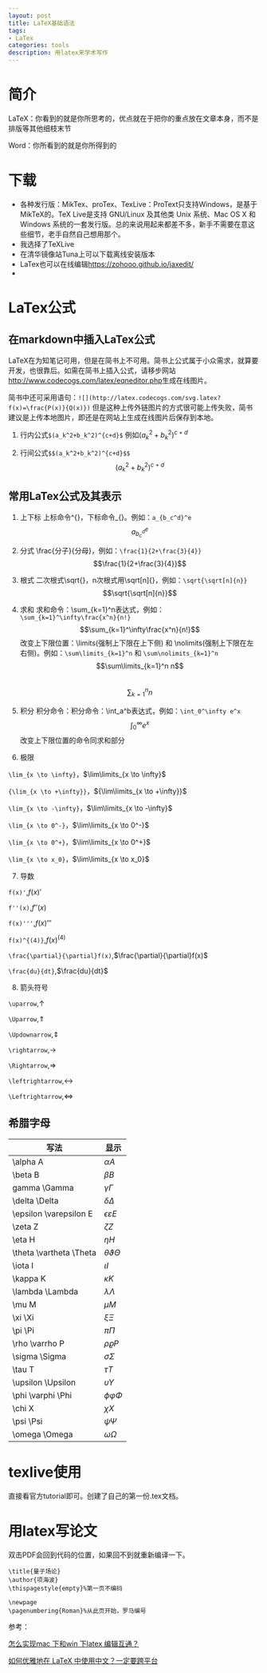 ```yaml
---
layout: post
title: LaTeX基础语法
tags:
- LaTex
categories: tools
description: 用latex来学术写作
---
```

# 简介

LaTeX：你看到的就是你所思考的，优点就在于把你的重点放在文章本身，而不是排版等其他细枝末节

Word：你所看到的就是你所得到的

# 下载
* 各种发行版：MikTex、proTex、TexLive：ProText只支持Windows，是基于MikTeX的。TeX Live是支持 GNU/Linux 及其他类 Unix 系统、Mac OS X 和 Windows 系统的一套发行版。总的来说用起来都差不多，新手不需要在意这些细节，老手自然自己想用那个。
* 我选择了TeXLive
* 在清华镜像站Tuna上可以下载离线安装版本
* LaTex也可以在线编辑<https://zohooo.github.io/jaxedit/>
*
# LaTex公式
## 在markdown中插入LaTex公式

LaTeX在为知笔记可用，但是在简书上不可用。简书上公式属于小众需求，就算要开发，也很靠后。如需在简书上插入公式，请移步网站<http://www.codecogs.com/latex/eqneditor.php>生成在线图片。

简书中还可采用语句：`![](http://latex.codecogs.com/svg.latex?f(x)=\frac{P(x)}{Q(x)})`
但是这种上传外链图片的方式很可能上传失败，简书建议是上传本地图片，即还是在网站上生成在线图片后保存到本地。

1. 行内公式`$(a_k^2+b_k^2)^{c+d}$`
例如$(a_k^2+b_k^2)^{c+d}$

2. 行间公式`$$(a_k^2+b_k^2)^{c+d}$$`
$$(a_k^2+b_k^2)^{c+d}$$

## 常用LaTex公式及其表示
1. 上下标
上标命令^{}，下标命令_{}。例如：`a_{b_c^d}^e`
$$a_{b_c^d}^e$$

2. 分式
\frac{分子}{分母}，例如：`\frac{1}{2+\frac{3}{4}}`
$$\frac{1}{2+\frac{3}{4}}$$

3. 根式
二次根式\sqrt{}，n次根式用\sqrt[n]{}，例如：`\sqrt{\sqrt[n]{n}}`
$$\sqrt{\sqrt[n]{n}}$$

4. 求和
求和命令：\sum_{k=1}^n表达式，例如：`\sum_{k=1}^\infty\frac{x^n}{n!}`    $$\sum_{k=1}^\infty\frac{x^n}{n!}$$
改变上下限位置：\limits(强制上下限在上下侧) 和 \nolimits(强制上下限在左右侧)。例如：`\sum\limits_{k=1}^n` 和 `\sum\nolimits_{k=1}^n`    
$$\sum\limits_{k=1}^n n$$    
$$\sum\nolimits_{k=1}^n n$$

5. 积分
积分命令：积分命令：\int_a^b表达式，例如：`\int_0^\infty e^x`    
$$\int_0^\infty e^x$$
改变上下限位置的命令同求和部分

6. 极限

`\lim_{x \to \infty}`，$\lim\limits_{x \to \infty}$

`{\lim_{x \to +\infty}}`，${\lim\limits_{x \to +\infty}}$

`\lim_{x \to -\infty}`，$\lim\limits_{x \to -\infty}$

`\lim_{x \to 0^-}`，$\lim\limits_{x \to 0^-}$

`\lim_{x \to 0^+}`，$\lim\limits_{x \to 0^+}$

`\lim_{x \to x_0}`，$\lim\limits_{x \to x_0}$

7. 导数

`f(x)'`,$f(x)'$

`f''(x)`,$f''(x)$

`f(x)'''`,$f(x)'''$

`f(x)^{(4)}`,$f(x)^{(4)}$

`\frac{\partial}{\partial}f(x)`,$\frac{\partial}{\partial}f(x)$

`\frac{du}{dt}`,$\frac{du}{dt}$

8. 箭头符号

`\uparrow`,$\uparrow$

`\Uparrow`,$\Uparrow$

`\Updownarrow`,$\Updownarrow$

`\rightarrow`,$\rightarrow$

`\Rightarrow`,$\Rightarrow$

`\leftrightarrow`,$\leftrightarrow$

`\Leftrightarrow`,$\Leftrightarrow$

## 希腊字母

|写法|显示|
|-|-|
|\alpha A|$\alpha A$|
|\beta B|$\beta B$|
|gamma \Gamma|$\gamma \Gamma$|
|\delta \Delta|$\delta \Delta$|
|\epsilon \varepsilon E|$\epsilon \varepsilon E$|
|\zeta Z|$\zeta Z$|
|\eta H|$\eta H$|
|\theta \vartheta \Theta|$\theta \vartheta \Theta$|
|\iota I|$\iota I$|
|\kappa K|$\kappa K$|
|\lambda \Lambda|$\lambda \Lambda$|
|\mu M|$\mu M$|
|\xi \Xi|$\xi \Xi$|
|\pi \Pi|$\pi \Pi$|
|\rho \varrho P|$\rho \varrho P$|
|\sigma \Sigma|$\sigma \Sigma$|
|\tau T|$\tau T$|
|\upsilon \Upsilon|$\upsilon \Upsilon$|
|\phi \varphi \Phi|$\phi \varphi \Phi$|
|\chi X|$\chi X$|
|\psi \Psi|$\psi \Psi$|
|\omega \Omega|$\omega \Omega$|


# texlive使用
直接看官方tutorial即可。创建了自己的第一份.tex文档。

# 用latex写论文
双击PDF会回到代码的位置，如果回不到就重新编译一下。
```
\title{量子场论}
\author{项海波}
\thispagestyle{empty}%第一页不编码

\newpage
\pagenumbering{Roman}%从此页开始，罗马编号
```
参考：

[怎么实现mac 下和win 下latex 编辑互通？](https://www.zhihu.com/question/23508162)

[如何优雅地在 LaTeX 中使用中文？一定要跨平台](https://www.zhihu.com/question/23165110/answer/23792800)

